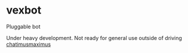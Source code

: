 # vexbot
Pluggable bot

Under heavy development. 
Not ready for general use outside of driving [chatimusmaximus](https://github.com/benhoof/chatimusmaximus)

